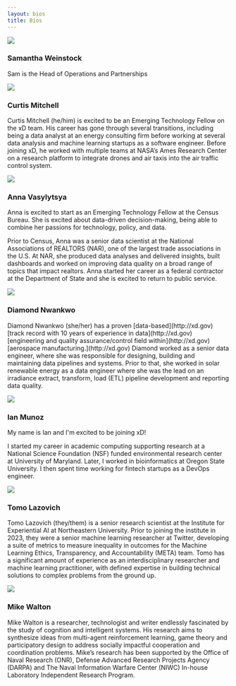 ```yaml
---
layout: bios
title: Bios
---
```

<div>
<img id="attptgXIhrtZAHqE8" src="https://v5.airtableusercontent.com/v2/23/23/1702072800000/Sr0r6Y_ty5-yTbKTqaRYeQ/9XHUwu2QbBOWZztHkWDz6UuE3GBpayKqIjMyQVWdkDzhFwXA8a1JZX3YdPdr9tPoE0ulXGMs86eomQwdkDWHVBvw8fqSJupyR8VVhudJ4CPV1aG7xIvspk6r63w3ScUJgU2VlXdg_-Y11obbU4Cn3Q/Rbu9tmcnSc5sXTWyYL9Hyukwj0sxWaPG1Y_Z5ypqPYI" />
<h3>Samantha Weinstock</h3>
<p>Sam is the Head of Operations and Partnerships
</p>
</div>
<div>
<img id="attzMv5LoQkfN8oSs" src="https://v5.airtableusercontent.com/v2/23/23/1702072800000/eywgSdwxbze8DGkjwJvH2w/nMRSjRB5ewUvkNuS8HFU46O6xu4foaPe6t1STL_Ytn23eR2zdopqVrYcdXgo928AnSyz0_e5x_aKg1EzDDa74ARbqY3O8g-yvQnWv01eSoVmCli3x7CgUH0izMELcvsu1IBrpRvvspLV8ltJB3WQRe1ACsn1Vbi_wLNfEB8VPPI/8TfYz3XkH7y4Ve2huqdka-VoYPbvo4urMHU51PLLahg" />
<h3>Curtis Mitchell</h3>
<p>Curtis Mitchell (he/him) is excited to be an
Emerging Technology Fellow on the xD team.
His career has gone through several transitions,
including being a data analyst at an energy
consulting firm before working at several data
analysis and machine learning startups as a
software engineer. Before joining xD, he worked
with multiple teams at NASA’s Ames Research
Center on a research platform to integrate
drones and air taxis into the air traffic control
system.
</p>
</div>
<div>
<img id="attoZc4P4TFYJW2aW" src="https://v5.airtableusercontent.com/v2/23/23/1702072800000/2K4WnBcudApbV6FBQu5YnQ/omFuIpd-I0u__8yrxpzMWKsx-CK74uWqaT4tuAFptHETl6zvIuXddt1mDSfqdpw8stbs_s3PNXTztaY7HRckkJobUbzpvySC1igL1JHdp0rw6IlF3oAg4L4AFFunvOrR9wpBmWU2KsWYuW7YpOjJCfuSf0PnDdmdaI9gSSOnSeE/Jpjr5fkRXO3pikIYDfTbzuPhMQ010FWzMm8Sg9M3xsY" />
<h3>Anna Vasylytsya</h3>
<p>Anna is excited to start as an Emerging Technology
Fellow at the Census Bureau. She is excited about
data-driven decision-making, being able to combine
her passions for technology, policy, and data.

Prior to Census, Anna was a senior data scientist at
the National Associations of REALTORS (NAR), one of
the largest trade associations in the U.S. At NAR, she
produced data analyses and delivered insights, built
dashboards and worked on improving data quality on
a broad range of topics that impact realtors. Anna
started her career as a federal contractor at the
Department of State and she is excited to return to
public service.
</p>
</div>
<div>
<img id="attW7Ep5zdBwxFzzB" src="https://v5.airtableusercontent.com/v2/23/23/1702072800000/DJRJZnfHSsatPYn0iRJQwg/9ub7pCwkOnPuZpi2Iy48Sg2rtIGMt9P7uyRSj3WRWZikmEbiZk_YOFBtoL-B6YIJGoNx7anFjnm047QCEpia98KgammLmKztn7L08QlG6jegdy7z73kFd8PkFIfZxoECDUJiqNaIrMgJLwOvdwzv4w7AggdXe9EoVB1d-8jWe18/gjbTkIUCyinHDCx8808uyeRrhTCJuFW4lwwjIAzvxWM" />
<h3>Diamond Nwankwo</h3>
<p>Diamond Nwankwo (she/her) has a proven [data-based](http://xd.gov)
[track record with 10 years of experience in data](http://xd.gov)
[engineering and quality assurance/control field within](http://xd.gov)
[aerospace manufacturing.](http://xd.gov) Diamond worked as a senior
data engineer, where she was responsible for designing,
building and maintaining data pipelines and systems.
Prior to that, she worked in solar renewable energy as a
data engineer where she was the lead on an irradiance
extract, transform, load (ETL) pipeline development and
reporting data quality.
</p>
</div>
<div>
<img id="attlQoVOY2bfunFKj" src="https://v5.airtableusercontent.com/v2/23/23/1702072800000/Kftg4nWUl9IkTUFAAmd4-A/-uX4Wix1K1g0M6C6HSWnuT_hWJaS7OAA-5AGt-PhfS64ZJhD0hvTUZgDlYbG8yLoTElHBnv8ZDxPvX1QKzlSLSB1SMx07NIadNDfvcNZinYODDJPwxcaFTY9GJbBhSiuU0pvz8RLf0aNv1K-0aVf7-qYeCyShKFPU_C_PiasfGI/Fo4zNCwGsokIHuPTS6JZ2lMbz84yoqIHB4n7_auAtVQ" />
<h3>Ian Munoz</h3>
<p>My name is Ian and I'm excited to be joining xD!

I started my career in academic computing
supporting research at a National Science
Foundation (NSF) funded environmental research
center at University of Maryland. Later, I worked in
bioinformatics at Oregon State University. I then
spent time working for fintech startups as a
DevOps engineer.
</p>
</div>
<div>
<img id="attR760W90B7VP511" src="https://v5.airtableusercontent.com/v2/23/23/1702072800000/R7GZRGkdTJv9FR9uwMIsmQ/UX2XUMqO3hhcKJnZVufJjnO7r_PinKV4GH6J7hxL4-3dyd-YjUGk8J27zX-o37b5H3KkONN8tYMz-hiWdxV9MocJyWjyo9R5A2BkOSAscwFXCvCX1QGtXkoqPTWpCFRgdShswArPsBmENQMH0XU5M_nXdARODz-DE2jHUDVdJ9U/Pz8z5QD50iaogXnK0OEISU3oDcWg4Qi14ujZXAN-1mo" />
<h3>Tomo Lazovich</h3>
<p>Tomo Lazovich (they/them) is a senior research scientist at the
Institute for Experiential AI at Northeastern University. Prior to
joining the institute in 2023, they were a senior machine
learning researcher at Twitter, developing a suite of metrics to
measure inequality in outcomes for the Machine Learning
Ethics, Transparency, and Accountability (META) team. Tomo
has a significant amount of experience as an interdisciplinary
researcher and machine learning practitioner, with defined
expertise in building technical solutions to complex problems
from the ground up.
</p>
</div>
<div>
<img id="attROSxw6AXAkJppo" src="https://v5.airtableusercontent.com/v2/23/23/1702072800000/QpUS7PKhx7IJeeLK4Ulq9w/B2Gxih3j4S2Za7wW8W4FfHBkuIUhbh21HHV8d0fS1GMx07AfeKdFutTD9FxgMIcrfRqZrRSRcQfHhhZhBMwv2OBvE9sHfd-CZc860U6TfauPBOgKdT5OvfU-3DsKBILWKgOBZPXerbDPTlXqyY0zRmiJ1CDsOBnHbI-0aE28YWk/IK1wNFmI5YrzZqaJZtJb4P0TupA2bJx6BPz_z-2XNMA" />
<h3>Mike Walton</h3>
<p>Mike Walton is a researcher, technologist and
writer endlessly fascinated by the study of
cognition and intelligent systems. His research
aims to synthesize ideas from multi-agent
reinforcement learning, game theory and
participatory design to address socially impactful
cooperation and coordination problems. Mike’s
research has been supported by the Office of Naval
Research (ONR), Defense Advanced Research
Projects Agency (DARPA) and The Naval
Information Warfare Center (NIWC) In-house
Laboratory Independent Research Program.
</p>
</div>